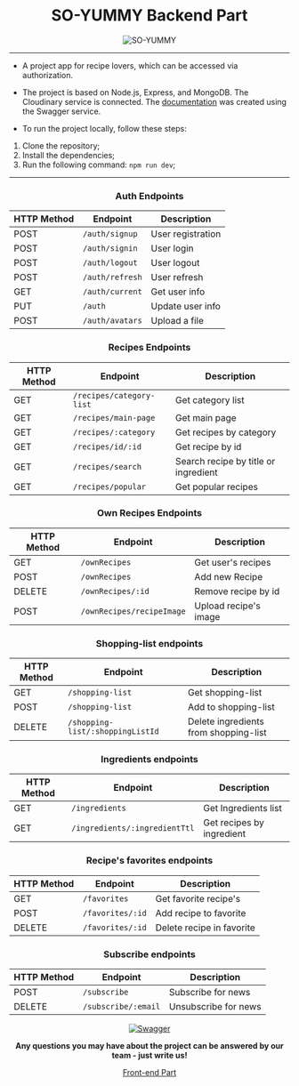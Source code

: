  <div align="center">

# SO-YUMMY Backend Part
![SO-YUMMY](https://res.cloudinary.com/dbcvume5y/image/upload/v1681084557/20230410025245_pc5btv.png)
</div>

---

- A project app for recipe lovers, which can be accessed via authorization.

- The project is based on Node.js, Express, and MongoDB. The Cloudinary service is connected. The [documentation](https://y-3wt8.onrender.com/api-docs/) was created using the Swagger service.

- To run the project locally, follow these steps:

1. Clone the repository;
2. Install the dependencies;
3. Run the following command: `npm run dev`;
----

<div align="center">

### Auth Endpoints

| HTTP Method | Endpoint         | Description       |
|-------------|------------------|-------------------|
| POST        | `/auth/signup`   | User registration |
| POST        | `/auth/signin`   | User login        |
| POST        | `/auth/logout`   | User logout       |
| POST        | `/auth/refresh`  | User refresh      |
| GET         | `/auth/current`  | Get user info     |
| PUT         | `/auth`         | Update user info  |
| POST        | `/auth/avatars`  | Upload a file     |


### Recipes Endpoints

| HTTP Method | Endpoint                  | Description                          |
|-------------|---------------------------| -------------------------------------|
| GET         | `/recipes/category-list`  | Get category list                    |
| GET         | `/recipes/main-page`      | Get main page                        |
| GET         | `/recipes/:category`      | Get recipes by category              |
| GET         | `/recipes/id/:id`         | Get recipe by id                     |
| GET         | `/recipes/search`         | Search recipe by title or ingredient |
| GET         | `/recipes/popular`        | Get popular recipes                  |

### Own Recipes Endpoints

| HTTP Method | Endpoint                  | Description           |
|-------------|---------------------------| ----------------------|
| GET         | `/ownRecipes`            | Get user's recipes    |
| POST        | `/ownRecipes`            | Add new Recipe        |
| DELETE      | `/ownRecipes/:id`         | Remove recipe by id   |
| POST        | `/ownRecipes/recipeImage` | Upload recipe's image |

### Shopping-list endpoints

| HTTP Method | Endpoint                         | Description                           |
|-------------| ---------------------------------| --------------------------------------|
| GET         | `/shopping-list`                | Get shopping-list                     |
| POST        | `/shopping-list`                | Add to shopping-list                  |
| DELETE      | `/shopping-list/:shoppingListId` | Delete ingredients from shopping-list |

### Ingredients endpoints

| HTTP Method | Endpoint                       | Description               |
|-------------|--------------------------------| --------------------------|
| GET         | `/ingredients`            | Get Ingredients list      |
| GET         | `/ingredients/:ingredientTtl`  | Get recipes by ingredient |

### Recipe's favorites endpoints

| HTTP Method | Endpoint          | Description               |
|-------------| ------------------| --------------------------|
| GET         | `/favorites` | Get favorite recipe's     |
| POST        | `/favorites/:id`  | Add recipe to favorite    |
| DELETE      | `/favorites/:id`  | Delete recipe in favorite |

### Subscribe endpoints

| HTTP Method | Endpoint                   | Description          |
|-------------|----------------------------|----------------------|
| POST        | `/subscribe`               | Subscribe for news   |
| DELETE      | `/subscribe/:email`        | Unsubscribe for news |

[![Swagger](https://res.cloudinary.com/dbcvume5y/image/upload/v1681079866/2023-04-10_013619_zh7eij.jpg)](https://y-3wt8.onrender.com/api-docs/)

**Any questions you may have about the project can be answered by our team - just write us!**

[Front-end Part](https://github.com/AnnaTsepilova/yummy-app-front)

</div>